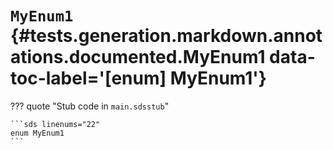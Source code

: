 # <code class="doc-symbol doc-symbol-enum"></code> `MyEnum1` {#tests.generation.markdown.annotations.documented.MyEnum1 data-toc-label='[enum] MyEnum1'}

??? quote "Stub code in `main.sdsstub`"

    ```sds linenums="22"
    enum MyEnum1
    ```
